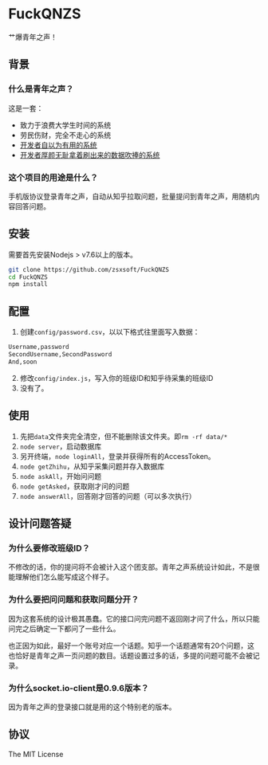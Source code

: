 FuckQNZS
==================

艹爆青年之声！


## 背景
### 什么是青年之声？

这是一套：
- 致力于浪费大学生时间的系统
- 劳民伤财，完全不走心的系统
- [开发者自以为有用的系统](https://www.zhihu.com/question/45563084/answer/128865730)
- [开发者厚颜无耻拿着刷出来的数据吹捧的系统](https://www.zhihu.com/question/45563084/answer/128865730)

### 这个项目的用途是什么？
手机版协议登录青年之声，自动从知乎拉取问题，批量提问到青年之声，用随机内容回答问题。

## 安装

需要首先安装Nodejs > v7.6以上的版本。
```bash
git clone https://github.com/zsxsoft/FuckQNZS
cd FuckQNZS
npm install
```

## 配置
1. 创建``config/password.csv``，以以下格式往里面写入数据：
```txt
Username,password
SecondUsername,SecondPassword
And,soon
```
2. 修改``config/index.js``，写入你的班级ID和知乎待采集的班级ID
3. 没有了。

## 使用

1. 先把``data``文件夹完全清空，但不能删除该文件夹。即``rm -rf data/*``
2. ``node server``，启动数据库
3. 另开终端，``node loginAll``，登录并获得所有的AccessToken。
4. ``node getZhihu``，从知乎采集问题并存入数据库
5. ``node askAll``，开始问问题
6. ``node getAsked``，获取刚才问的问题
7. ``node answerAll``，回答刚才回答的问题（可以多次执行）

## 设计问题答疑
### 为什么要修改班级ID？
不修改的话，你的提问将不会被计入这个团支部。青年之声系统设计如此，不是很能理解他们怎么能写成这个样子。

### 为什么要把问问题和获取问题分开？
因为这套系统的设计极其愚蠢。它的接口问完问题不返回刚才问了什么，所以只能问完之后确定一下都问了一些什么。

也正因为如此，最好一个账号对应一个话题。知乎一个话题通常有20个问题，这也恰好是青年之声一页问题的数目。话题设置过多的话，多提的问题可能不会被记录。

### 为什么socket.io-client是0.9.6版本？
因为青年之声的登录接口就是用的这个特别老的版本。


## 协议
The MIT License